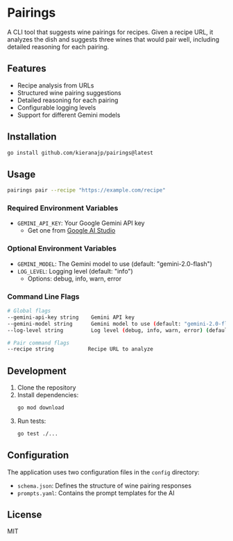 # Pairings

A CLI tool that suggests wine pairings for recipes. Given a recipe URL, it analyzes the dish and suggests three wines that would pair well, including detailed reasoning for each pairing.

## Features

- Recipe analysis from URLs
- Structured wine pairing suggestions
- Detailed reasoning for each pairing
- Configurable logging levels
- Support for different Gemini models

## Installation

```bash
go install github.com/kieranajp/pairings@latest
```

## Usage

```bash
pairings pair --recipe "https://example.com/recipe"
```

### Required Environment Variables

- `GEMINI_API_KEY`: Your Google Gemini API key
  - Get one from [Google AI Studio](https://makersuite.google.com/app/apikey)

### Optional Environment Variables

- `GEMINI_MODEL`: The Gemini model to use (default: "gemini-2.0-flash")
- `LOG_LEVEL`: Logging level (default: "info")
  - Options: debug, info, warn, error

### Command Line Flags

```bash
# Global flags
--gemini-api-key string    Gemini API key
--gemini-model string      Gemini model to use (default: "gemini-2.0-flash")
--log-level string         Log level (debug, info, warn, error) (default: "info")

# Pair command flags
--recipe string           Recipe URL to analyze
```

## Development

1. Clone the repository
2. Install dependencies:
   ```bash
   go mod download
   ```
3. Run tests:
   ```bash
   go test ./...
   ```

## Configuration

The application uses two configuration files in the `config` directory:
- `schema.json`: Defines the structure of wine pairing responses
- `prompts.yaml`: Contains the prompt templates for the AI

## License

MIT
